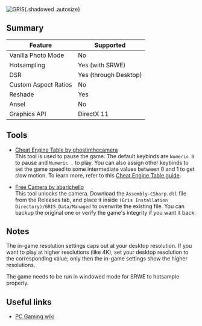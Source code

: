 ![GRIS](Images\gris_header.png "Shot by cHota gAbbar"){.shadowed .autosize}

## Summary

Feature | Supported
--|--
Vanilla Photo Mode | No
Hotsampling | Yes (with SRWE)
DSR | Yes (through Desktop)
Custom Aspect Ratios | No
Reshade | Yes
Ansel | No
Graphics API | DirectX 11

## Tools

* [Cheat Engine Table by ghostinthecamera](..\CheatTables\ghostinthecamera-GRIS-timescale.CT)  
  This tool is used to pause the game. The default keybinds are `Numeric 0` to pause and `Numeric .` to play. You can also assign other keybinds to set the game speed to some intermediate values between 0 and 1 to get slow motion. To learn more, refer to this [Cheat Engine Table guide](https://framedsc.github.io/GeneralGuides/cheat_engine_tables.htm).

* [Free Camera by abarichello](https://github.com/abarichello/GRIS-free-camera)  
This tool unlocks the camera. Download the `Assembly-CSharp.dll` file from the Releases tab, and place it inside `(Gris Installation Directory)/GRIS_Data/Managed` to overwrite the existing file. You can backup the original one or verify the game's integrity if you want it back.

## Notes
The in-game resolution settings caps out at your desktop resolution. If you want to play at higher resolutions (like 4K), set your desktop resolution to the corresponding value; only then the in-game settings show the higher resolutions. 

The game needs to be run in windowed mode for SRWE to hotsample properly.

## Useful links

* [PC Gaming wiki](https://www.pcgamingwiki.com/wiki/GRIS)